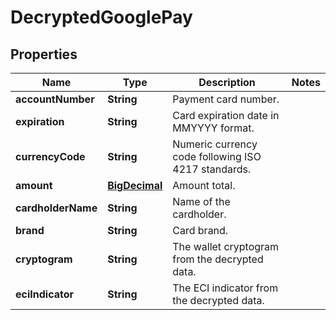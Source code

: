 
# DecryptedGooglePay

## Properties
Name | Type | Description | Notes
------------ | ------------- | ------------- | -------------
**accountNumber** | **String** | Payment card number. | 
**expiration** | **String** | Card expiration date in MMYYYY format. | 
**currencyCode** | **String** | Numeric currency code following ISO 4217 standards. | 
**amount** | [**BigDecimal**](BigDecimal.md) | Amount total. | 
**cardholderName** | **String** | Name of the cardholder. | 
**brand** | **String** | Card brand. | 
**cryptogram** | **String** | The wallet cryptogram from the decrypted data. | 
**eciIndicator** | **String** | The ECI indicator from the decrypted data. | 




